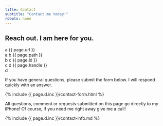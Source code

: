 ```yaml
---
title: Contact 
subtitle: "Contact me today!"
robots: none
---
```

## Reach out. I am here for you.  

a
{{ page.url }}  
a
b
{{ page.path }}  
b
c
{{ page.id }}  
c
d
{{ page.handle }}  
d

If you have general questions, please submit the form below. I will respond quickly with an answer.  

{% include {{ page.d.inc }}/contact-form.html %}

All questions, comment or requests submitted on this page go directly to my iPhone!
Of course, if you need me right away give me a call!  

{% include {{ page.d.inc }}/contact-info.md %}
